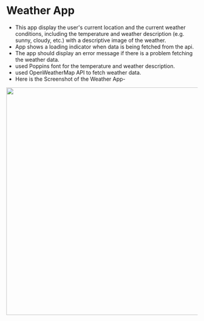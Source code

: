 # Weather App
* This app display the user's current location and the current weather conditions, including the temperature and weather description (e.g. sunny, cloudy, etc.) with a descriptive image of the weather.
* App shows a loading indicator when data is being fetched from the api.
* The app should display an error message if there is a problem fetching the weather data.
* used Poppins font for the temperature and weather description.
* used OpenWeatherMap API to fetch weather data.
* Here is the Screenshot of the Weather App-

<img src="https://github.com/mahamudhasan0/Weather_Flutter_App/assets/72403684/ac26c3b6-160e-452c-a2c8-27378dc987be" width="600">


